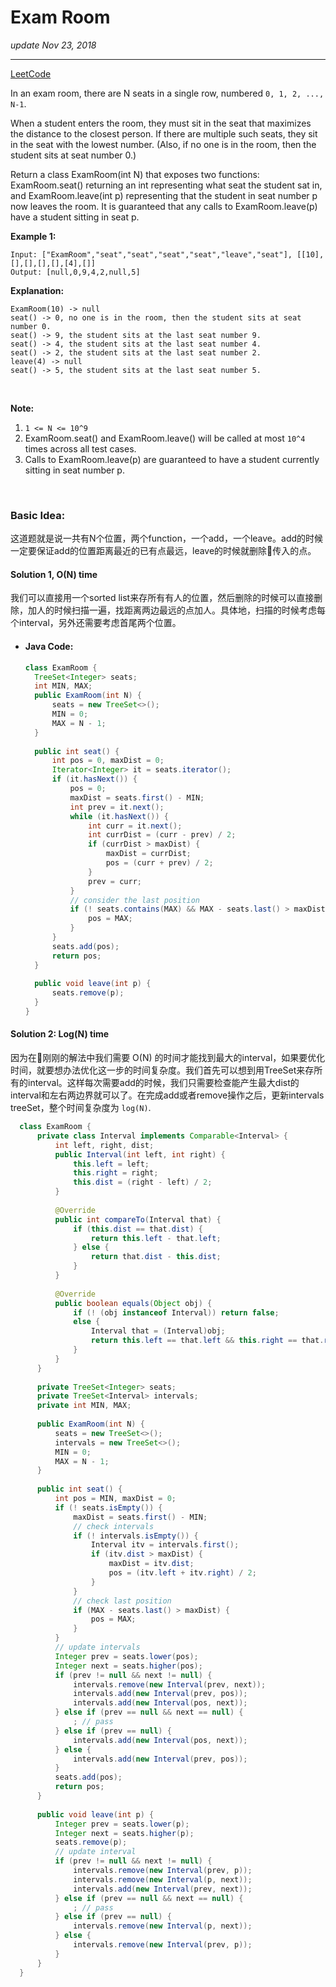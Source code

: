 # Exam Room
_update Nov 23, 2018_

---
[LeetCode](https://leetcode.com/problems/exam-room/)

In an exam room, there are N seats in a single row, numbered `0, 1, 2, ..., N-1`.

When a student enters the room, they must sit in the seat that maximizes the distance to the closest person.  If there are multiple such seats, they sit in the seat with the lowest number.  (Also, if no one is in the room, then the student sits at seat number 0.)

Return a class ExamRoom(int N) that exposes two functions: ExamRoom.seat() returning an int representing what seat the student sat in, and ExamRoom.leave(int p) representing that the student in seat number p now leaves the room.  It is guaranteed that any calls to ExamRoom.leave(p) have a student sitting in seat p.

 

**Example 1:**

    Input: ["ExamRoom","seat","seat","seat","seat","leave","seat"], [[10],[],[],[],[],[4],[]]
    Output: [null,0,9,4,2,null,5]

**Explanation:**

    ExamRoom(10) -> null
    seat() -> 0, no one is in the room, then the student sits at seat number 0.
    seat() -> 9, the student sits at the last seat number 9.
    seat() -> 4, the student sits at the last seat number 4.
    seat() -> 2, the student sits at the last seat number 2.
    leave(4) -> null
    seat() -> 5, the student sits at the last seat number 5.
​​​​​​​

**Note:**

1. `1 <= N <= 10^9`
2. ExamRoom.seat() and ExamRoom.leave() will be called at most `10^4` times across all test cases.
3. Calls to ExamRoom.leave(p) are guaranteed to have a student currently sitting in seat number p.

<br/>

### Basic Idea:
这道题就是说一共有N个位置，两个function，一个add，一个leave。add的时候一定要保证add的位置距离最近的已有点最远，leave的时候就删除传入的点。
#### Solution 1, O(N) time
我们可以直接用一个sorted list来存所有有人的位置，然后删除的时候可以直接删除，加人的时候扫描一遍，找距离两边最远的点加人。具体地，扫描的时候考虑每个interval，另外还需要考虑首尾两个位置。
* #### Java Code:
  ```java
  class ExamRoom {
    TreeSet<Integer> seats;
    int MIN, MAX;
    public ExamRoom(int N) {
        seats = new TreeSet<>();
        MIN = 0;
        MAX = N - 1;
    }
    
    public int seat() {
        int pos = 0, maxDist = 0;
        Iterator<Integer> it = seats.iterator();
        if (it.hasNext()) {
            pos = 0;
            maxDist = seats.first() - MIN;
            int prev = it.next();
            while (it.hasNext()) {
                int curr = it.next();
                int currDist = (curr - prev) / 2;
                if (currDist > maxDist) {
                    maxDist = currDist;
                    pos = (curr + prev) / 2;
                }
                prev = curr;
            }
            // consider the last position
            if (! seats.contains(MAX) && MAX - seats.last() > maxDist) {
                pos = MAX;
            }
        }
        seats.add(pos);
        return pos;
    }
    
    public void leave(int p) {
        seats.remove(p);
    }
  }
  ```
#### Solution 2: Log(N) time
因为在刚刚的解法中我们需要 O(N) 的时间才能找到最大的interval，如果要优化时间，就要想办法优化这一步的时间复杂度。我们首先可以想到用TreeSet来存所有的interval。这样每次需要add的时候，我们只需要检查能产生最大dist的interval和左右两边界就可以了。在完成add或者remove操作之后，更新intervals treeSet，整个时间复杂度为 `log(N)`.

  ```java
    class ExamRoom {
        private class Interval implements Comparable<Interval> {
            int left, right, dist;
            public Interval(int left, int right) {
                this.left = left;
                this.right = right;
                this.dist = (right - left) / 2;
            }
            
            @Override 
            public int compareTo(Interval that) {
                if (this.dist == that.dist) {
                    return this.left - that.left;
                } else {
                    return that.dist - this.dist;
                }
            }
            
            @Override
            public boolean equals(Object obj) {
                if (! (obj instanceof Interval)) return false;
                else {
                    Interval that = (Interval)obj;
                    return this.left == that.left && this.right == that.right;
                }
            }
        }
        
        private TreeSet<Integer> seats;
        private TreeSet<Interval> intervals;
        private int MIN, MAX;
        
        public ExamRoom(int N) {
            seats = new TreeSet<>();
            intervals = new TreeSet<>();
            MIN = 0;
            MAX = N - 1;
        }
        
        public int seat() {
            int pos = MIN, maxDist = 0;
            if (! seats.isEmpty()) {
                maxDist = seats.first() - MIN;
                // check intervals
                if (! intervals.isEmpty()) {
                    Interval itv = intervals.first();
                    if (itv.dist > maxDist) {
                        maxDist = itv.dist;
                        pos = (itv.left + itv.right) / 2; 
                    }
                }
                // check last position
                if (MAX - seats.last() > maxDist) {
                    pos = MAX;
                }
            }
            // update intervals
            Integer prev = seats.lower(pos);
            Integer next = seats.higher(pos);
            if (prev != null && next != null) {
                intervals.remove(new Interval(prev, next));
                intervals.add(new Interval(prev, pos));
                intervals.add(new Interval(pos, next));
            } else if (prev == null && next == null) {
                ; // pass
            } else if (prev == null) {
                intervals.add(new Interval(pos, next));
            } else {
                intervals.add(new Interval(prev, pos));
            }
            seats.add(pos);
            return pos;
        }
        
        public void leave(int p) {
            Integer prev = seats.lower(p);
            Integer next = seats.higher(p);
            seats.remove(p);
            // update interval
            if (prev != null && next != null) {
                intervals.remove(new Interval(prev, p));
                intervals.remove(new Interval(p, next));
                intervals.add(new Interval(prev, next));
            } else if (prev == null && next == null) {
                ; // pass
            } else if (prev == null) {
                intervals.remove(new Interval(p, next));
            } else {
                intervals.remove(new Interval(prev, p));
            }
        }
    }
  ```
